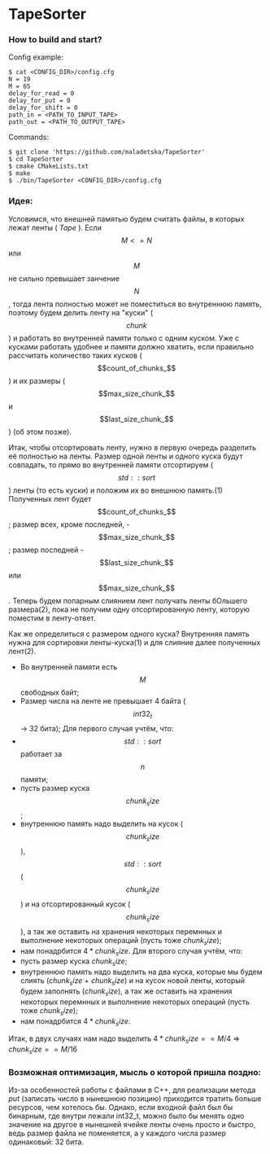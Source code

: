 # TapeSorter

### How to build and start?

Config example:
```
$ cat <CONFIG_DIR>/config.cfg
N = 19
M = 65
delay_for_read = 0
delay_for_put = 0
delay_for_shift = 0
path_in = <PATH_TO_INPUT_TAPE>
path_out = <PATH_TO_OUTPUT_TAPE>
```

Commands:
```
$ git clone 'https://github.com/maladetska/TapeSorter'
$ cd TapeSorter
$ cmake CMakeLists.txt
$ make
$ ./bin/TapeSorter <CONFIG_DIR>/config.cfg
```


### Идея:
Условимся, что внешней памятью будем считать файлы, в которых лежат ленты ( $Tape$ ). 
Если $$M <= N$$ или $$M$$ не сильно превышает занчение $$N$$, тогда лента полностью может не поместиться во внутреннюю память, поэтому будем делить ленту на "куски" ($$chunk$$) и работать во внутренней памяти только с одним куском. Уже с кусками работать удобнее и памяти должно хватить, если правильно рассчитать количество таких кусков ($$count_of_chunks_$$) и их размеры ($$max_size_chunk_$$ и $$last_size_chunk_$$) (об этом позже).

Итак, чтобы отсортировать ленту, нужно в первую очередь разделить её полностью на ленты. Размер одной ленты и одного куска будут совпадать, то прямо во внутренней памяти отсортируем ($$std::sort$$) ленты (то есть куски) и положим их во внешнюю память.(1) Полученных лент будет $$count_of_chunks_$$; размер всех, кроме последней, - $$max_size_chunk_$$; размер последней - $$last_size_chunk_$$ или $$max_size_chunk_$$. Теперь будем попарным слиянием лент получать ленты бОльшего размера(2), пока не получим одну отсортированную ленту, которую поместим в ленту-ответ.

Как же определиться с размером одного куска? Внутренняя память нужна для сортировки ленты-куска(1) и для слияние далее полученных лент(2). 
- Во внутренней памяти есть $$M$$ свободных байт;
- Размер числа на ленте не превышает 4 байта ($$int32_t$$ -> 32 бита);
Для первого случая учтём, что:
- $$std::sort$$ работает за $$n$$ памяти;
- пусть размер куска $$chunk_size$$;
- внутреннюю память надо выделить на кусок ($$chunk_size$$), $$std::sort$$ ($$chunk_size$$) и на отсортированный кусок ($$chunk_size$$), а так же оставить на хранения некоторых перемнных и выполнение некоторых операций (пусть тоже $chunk_size$);
- нам понадрбится $4 * chunk_size$.
Для второго случая учтём, что:
- пусть размер куска $chunk_size$;
- внутреннюю память надо выделить на два куска, которые мы будем слиять ($chunk_size$ + $chunk_size$) и на кусок новой ленты, который будем заполнять ($chunk_size$), а так же оставить на хранения некоторых перемнных и выполнение некоторых операций (пусть тоже $chunk_size$);
- нам понадрбится $4 * chunk_size$.

Итак, в двух случаях нам надо выделить $4 * chunk_size == M / 4$ => $chunk_size == M / 16$


### Возможная оптимизация, мысль о которой пришла поздно:
Из-за особенностей работы с файлами в C++, для реализации метода $put$ (записать число в нынешнюю позицию) приходится тратить больше ресурсов, чем хотелось бы. Однако, если входной файл был бы бинарным, где внутри лежали int32_t, можно было бы менять одно значение на другое в нынешней ячейке ленты очень просто и быстро, ведь размер файла не поменяется, а у каждого числа размер одинаковый: 32 бита.
 




